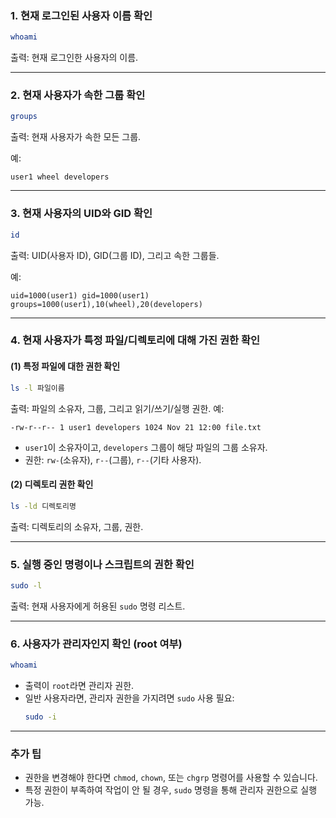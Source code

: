 
### **1. 현재 로그인된 사용자 이름 확인**
```bash
whoami
```
출력: 현재 로그인한 사용자의 이름.

---

### **2. 현재 사용자가 속한 그룹 확인**
```bash
groups
```
출력: 현재 사용자가 속한 모든 그룹.

예:
```
user1 wheel developers
```

---

### **3. 현재 사용자의 UID와 GID 확인**
```bash
id
```
출력: UID(사용자 ID), GID(그룹 ID), 그리고 속한 그룹들.

예:
```
uid=1000(user1) gid=1000(user1) groups=1000(user1),10(wheel),20(developers)
```

---

### **4. 현재 사용자가 특정 파일/디렉토리에 대해 가진 권한 확인**
#### **(1) 특정 파일에 대한 권한 확인**
```bash
ls -l 파일이름
```
출력: 파일의 소유자, 그룹, 그리고 읽기/쓰기/실행 권한.
예:
```
-rw-r--r-- 1 user1 developers 1024 Nov 21 12:00 file.txt
```
- `user1`이 소유자이고, `developers` 그룹이 해당 파일의 그룹 소유자.
- 권한: `rw-`(소유자), `r--`(그룹), `r--`(기타 사용자).

#### **(2) 디렉토리 권한 확인**
```bash
ls -ld 디렉토리명
```
출력: 디렉토리의 소유자, 그룹, 권한.

---

### **5. 실행 중인 명령이나 스크립트의 권한 확인**
```bash
sudo -l
```
출력: 현재 사용자에게 허용된 `sudo` 명령 리스트.

---

### **6. 사용자가 관리자인지 확인 (root 여부)**
```bash
whoami
```
- 출력이 `root`라면 관리자 권한.
- 일반 사용자라면, 관리자 권한을 가지려면 `sudo` 사용 필요:
  ```bash
  sudo -i
  ```

---

### **추가 팁**
- 권한을 변경해야 한다면 `chmod`, `chown`, 또는 `chgrp` 명령어를 사용할 수 있습니다.  
- 특정 권한이 부족하여 작업이 안 될 경우, `sudo` 명령을 통해 관리자 권한으로 실행 가능.